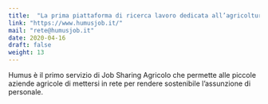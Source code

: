```yaml
---
title:  "La prima piattaforma di ricerca lavoro dedicata all’agricoltura e impegnata a favorire contratti regolari."
link: "https://www.humusjob.it/"
mail: "rete@humusjob.it"
date: 2020-04-16
draft: false
weight: 13
---
```


Humus è il primo servizio di Job Sharing Agricolo che permette alle piccole aziende agricole di mettersi in rete per rendere sostenibile l’assunzione di personale.
